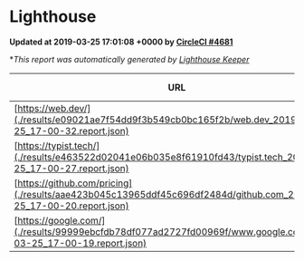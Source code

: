 
# Lighthouse

**Updated at 2019-03-25 17:01:08 +0000 by [CircleCI #4681](https://circleci.com/gh/ItinerisLtd/lighthouse-keeper-example/4681)**

**This report was automatically generated by [Lighthouse Keeper](https://github.com/itinerisltd/lighthouse-keeper)*

| URL | Performance | Accessibility | Best Practices | SEO | PWA | Updated At |
| --- | --- | --- | --- | --- | --- | --- |
| [https://web.dev/](./results/e09021ae7f54dd9f3b549cb0bc165f2b/web.dev_2019-03-25_17-00-32.report.json) | 0.97 | 0.93 | 1 | 0.96 | 1 | 2019-03-25T17:00:32.813Z |
| [https://typist.tech/](./results/e463522d02041e06b035e8f61910fd43/typist.tech_2019-03-25_17-00-27.report.json) | 1 |  |  |  |  | 2019-03-25T17:00:27.650Z |
| [https://github.com/pricing](./results/aae423b045c13965ddf45c696df2484d/github.com_2019-03-25_17-00-20.report.json) | 0.86 | 0.89 | 0.93 | 0.9 | 0.58 | 2019-03-25T17:00:20.675Z |
| [https://google.com/](./results/99999ebcfdb78df077ad2727fd00969f/www.google.com_2019-03-25_17-00-19.report.json) | 0.96 | 0.71 | 0.93 | 0.82 | 0.58 | 2019-03-25T17:00:19.940Z |
